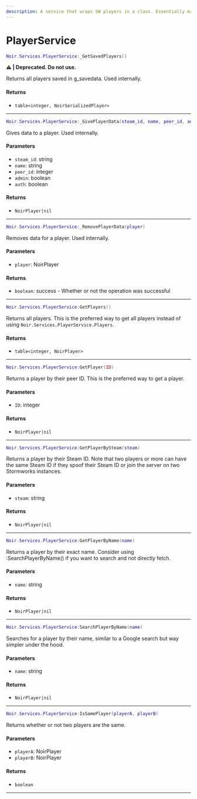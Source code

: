 ```yaml
---
description: A service that wraps SW players in a class. Essentially makes players OOP.
---
```


# PlayerService

```lua
Noir.Services.PlayerService:_GetSavedPlayers()
```

**⚠️ | Deprecated. Do not use.**

Returns all players saved in g\_savedata. Used internally.

#### Returns

* `table<integer, NoirSerializedPlayer>`

***

```lua
Noir.Services.PlayerService:_GivePlayerData(steam_id, name, peer_id, admin, auth)
```

Gives data to a player. Used internally.

#### Parameters

* `steam_id`: string
* `name`: string
* `peer_id`: integer
* `admin`: boolean
* `auth`: boolean

#### Returns

* `NoirPlayer|nil`

***

```lua
Noir.Services.PlayerService:_RemovePlayerData(player)
```

Removes data for a player. Used internally.

#### Parameters

* `player`: NoirPlayer

#### Returns

* `boolean`: success - Whether or not the operation was successful

***

```lua
Noir.Services.PlayerService:GetPlayers()
```

Returns all players. This is the preferred way to get all players instead of using `Noir.Services.PlayerService.Players`.

#### Returns

* `table<integer, NoirPlayer>`

***

```lua
Noir.Services.PlayerService:GetPlayer(ID)
```

Returns a player by their peer ID. This is the preferred way to get a player.

#### Parameters

* `ID`: integer

#### Returns

* `NoirPlayer|nil`

***

```lua
Noir.Services.PlayerService:GetPlayerBySteam(steam)
```

Returns a player by their Steam ID. Note that two players or more can have the same Steam ID if they spoof their Steam ID or join the server on two Stormworks instances.

#### Parameters

* `steam`: string

#### Returns

* `NoirPlayer|nil`

***

```lua
Noir.Services.PlayerService:GetPlayerByName(name)
```

Returns a player by their exact name. Consider using :SearchPlayerByName() if you want to search and not directly fetch.

#### Parameters

* `name`: string

#### Returns

* `NoirPlayer|nil`

***

```lua
Noir.Services.PlayerService:SearchPlayerByName(name)
```

Searches for a player by their name, similar to a Google search but way simpler under the hood.

#### Parameters

* `name`: string

#### Returns

* `NoirPlayer|nil`

***

```lua
Noir.Services.PlayerService:IsSamePlayer(playerA, playerB)
```

Returns whether or not two players are the same.

#### Parameters

* `playerA`: NoirPlayer
* `playerB`: NoirPlayer

#### Returns

* `boolean`

***
